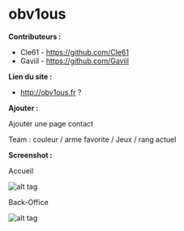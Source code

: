 # obv1ous

**Contributeurs :**
- Cle61  - https://github.com/Cle61
- Gaviil - https://github.com/Gaviil

**Lien du site :**
- http://obv1ous.fr ?

**Ajouter :**

Ajouter une page contact

Team : couleur / arme favorite / Jeux / rang actuel

**Screenshot :**


Accueil

![alt tag](http://quentinboussard.fr/img/folio/full/Obv-1.png)


Back-Office

![alt tag](http://quentinboussard.fr/img/folio/full/Obv-2.png)

<!-- **à faire au démarrage de la plateforme :**
- [app/models/user.rb] - mettre le champ "admin" à false par défaut
- Crée des utilisateurs admin

**API KEY :**

400CE5B4A6702A1A9EFD2822BC461A9D -->
